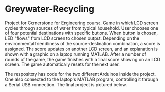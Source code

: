 # Greywater-Recycling
Project for Cornerstone for Engineering course. Game in which LCD screen cycles through sources of water from typical household. User chooses one of four potential destinations with specific buttons. When button is chosen, LED "flows" from LCD screen to chosen output. Depending on the environmental friendliness of the source-destination combination, a score is assigned. The score updates on another LCD screen, and an explanation is shown with a graphic on a laptop running MATLAB. After a number of rounds of the game, the game finishes with a final score showing on an LCD screen. The game automatically resets for the next user.

The respository has code for the two different Arduinos inside the project. One also connected to the laptop's MATLAB program, controlling it through a Serial USB connection. The final project is pictured below.
